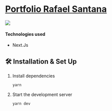 # [Portfolio Rafael Santana](https://rafaelsantana.dev/)

<img src="https://rafaelsantana.dev/img/index.webp" />

#### Technologies used
- Next.Js

## 🛠 Installation & Set Up

1. Install dependencies

   ```sh
   yarn
   ```

4. Start the development server

   ```sh
   yarn dev
   ```

